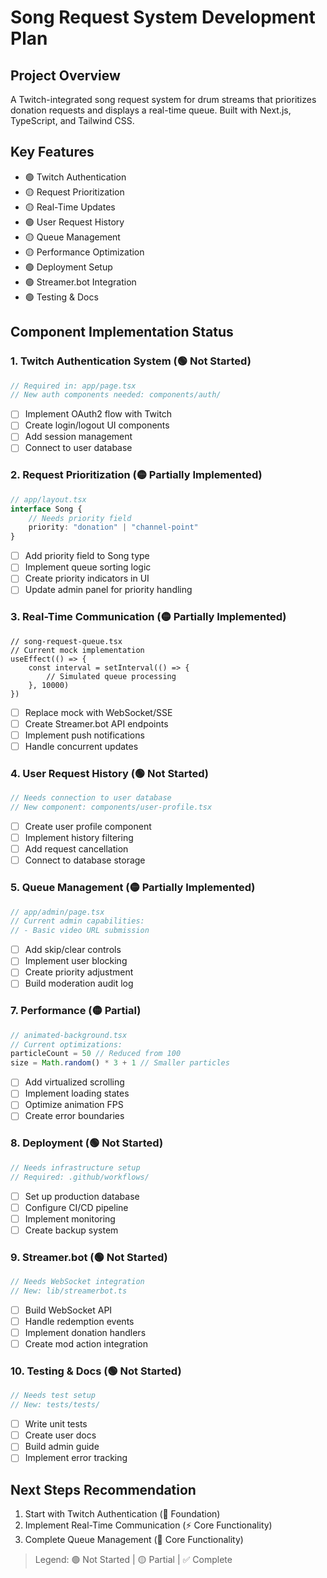# Song Request System Development Plan

## Project Overview
A Twitch-integrated song request system for drum streams that prioritizes donation requests and displays a real-time queue. Built with Next.js, TypeScript, and Tailwind CSS.

## Key Features
- 🟢 Twitch Authentication
- 🟡 Request Prioritization
- 🟡 Real-Time Updates
- 🟢 User Request History
- 🟡 Queue Management
- 🟡 Performance Optimization
- 🟢 Deployment Setup
- 🟢 Streamer.bot Integration
- 🟢 Testing & Docs

## Component Implementation Status

### 1. Twitch Authentication System (🟢 Not Started)

```typescript
// Required in: app/page.tsx
// New auth components needed: components/auth/
```

- [ ] Implement OAuth2 flow with Twitch
- [ ] Create login/logout UI components
- [ ] Add session management
- [ ] Connect to user database

### 2. Request Prioritization (🟡 Partially Implemented)

```typescript
// app/layout.tsx
interface Song {
    // Needs priority field
    priority: "donation" | "channel-point"
}
```

- [ ] Add priority field to Song type
- [ ] Implement queue sorting logic
- [ ] Create priority indicators in UI
- [ ] Update admin panel for priority handling

### 3. Real-Time Communication (🟡 Partially Implemented)

```
// song-request-queue.tsx
// Current mock implementation
useEffect(() => {
    const interval = setInterval(() => {
        // Simulated queue processing
    }, 10000)
})
```

- [ ] Replace mock with WebSocket/SSE
- [ ] Create Streamer.bot API endpoints
- [ ] Implement push notifications
- [ ] Handle concurrent updates

### 4. User Request History (🟢 Not Started)

```typescript
// Needs connection to user database
// New component: components/user-profile.tsx
```

- [ ] Create user profile component
- [ ] Implement history filtering
- [ ] Add request cancellation
- [ ] Connect to database storage

### 5. Queue Management (🟡 Partially Implemented)

```typescript
// app/admin/page.tsx
// Current admin capabilities:
// - Basic video URL submission
```

- [ ] Add skip/clear controls
- [ ] Implement user blocking
- [ ] Create priority adjustment
- [ ] Build moderation audit log

### 7. Performance (🟡 Partial)

```typescript
// animated-background.tsx
// Current optimizations:
particleCount = 50 // Reduced from 100
size = Math.random() * 3 + 1 // Smaller particles
```

- [ ] Add virtualized scrolling
- [ ] Implement loading states
- [ ] Optimize animation FPS
- [ ] Create error boundaries

### 8. Deployment (🟢 Not Started)

```typescript
// Needs infrastructure setup
// Required: .github/workflows/
```

- [ ] Set up production database
- [ ] Configure CI/CD pipeline
- [ ] Implement monitoring
- [ ] Create backup system

### 9. Streamer.bot (🟢 Not Started)

```typescript
// Needs WebSocket integration
// New: lib/streamerbot.ts
```

- [ ] Build WebSocket API
- [ ] Handle redemption events
- [ ] Implement donation handlers
- [ ] Create mod action integration

### 10. Testing & Docs (🟢 Not Started)

```typescript
// Needs test setup
// New: tests/tests/
```

- [ ] Write unit tests
- [ ] Create user docs
- [ ] Build admin guide
- [ ] Implement error tracking

## Next Steps Recommendation
1. Start with Twitch Authentication (🔑 Foundation)
2. Implement Real-Time Communication (⚡ Core Functionality)
3. Complete Queue Management (🎵 Core Functionality)

> Legend: 🟢 Not Started | 🟡 Partial | ✅ Complete